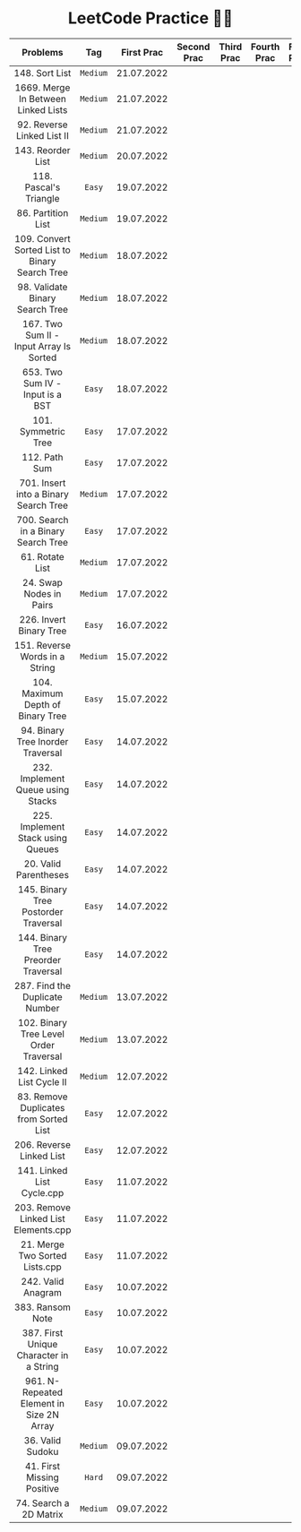 <h1 align=center> LeetCode Practice 🧑‍💻 </h1>

|Problems|Tag|First Prac|Second Prac|Third Prac|Fourth Prac|Fifth Prac|
|:--------:|:--------:|:--------:|:--------:|:--------:|:--------:|:--------:|
|148. Sort List|```Medium```|21.07.2022|||||
|1669. Merge In Between Linked Lists|```Medium```|21.07.2022|||||
|92. Reverse Linked List II|```Medium```|21.07.2022|||||
|143. Reorder List|```Medium```|20.07.2022|||||
|118. Pascal's Triangle|```Easy```|19.07.2022|||||
|86. Partition List|```Medium```|19.07.2022|||||
|109. Convert Sorted List to Binary Search Tree|```Medium```|18.07.2022|||||
|98. Validate Binary Search Tree|```Medium```|18.07.2022|||||
|167. Two Sum II - Input Array Is Sorted|```Medium```|18.07.2022|||||
|653. Two Sum IV - Input is a BST|```Easy```|18.07.2022|||||
|101. Symmetric Tree|```Easy```|17.07.2022|||||
|112. Path Sum|```Easy```|17.07.2022|||||
|701. Insert into a Binary Search Tree|```Medium```|17.07.2022|||||
|700. Search in a Binary Search Tree|```Easy```|17.07.2022|||||
|61. Rotate List|```Medium```|17.07.2022|||||
|24. Swap Nodes in Pairs|```Medium```|17.07.2022|||||
|226. Invert Binary Tree|```Easy```|16.07.2022|||||
|151. Reverse Words in a String|```Medium```|15.07.2022|||||
|104. Maximum Depth of Binary Tree|```Easy```|15.07.2022|||||
|94. Binary Tree Inorder Traversal|```Easy```|14.07.2022|||||
|232. Implement Queue using Stacks|```Easy```|14.07.2022|||||
|225. Implement Stack using Queues|```Easy```|14.07.2022|||||
|20. Valid Parentheses|```Easy```|14.07.2022|||||
|145. Binary Tree Postorder Traversal|```Easy```|14.07.2022|||||
|144. Binary Tree Preorder Traversal|```Easy```|14.07.2022|||||
|287. Find the Duplicate Number|```Medium```|13.07.2022|||||
|102. Binary Tree Level Order Traversal|```Medium```|13.07.2022|||||
|142. Linked List Cycle II|```Medium```|12.07.2022|||||
|83. Remove Duplicates from Sorted List|```Easy```|12.07.2022|||||
|206. Reverse Linked List|```Easy```|12.07.2022|||||
|141. Linked List Cycle.cpp|```Easy```|11.07.2022|||||
|203. Remove Linked List Elements.cpp|```Easy```|11.07.2022|||||
|21. Merge Two Sorted Lists.cpp|```Easy```|11.07.2022|||||
|242. Valid Anagram|```Easy```|10.07.2022|||||
|383. Ransom Note|```Easy```|10.07.2022|||||
|387. First Unique Character in a String|```Easy```|10.07.2022|||||
|961. N-Repeated Element in Size 2N Array|```Easy```|10.07.2022|||||
|36. Valid Sudoku|```Medium```|09.07.2022|||||
|41. First Missing Positive|```Hard```|09.07.2022|||||
|74. Search a 2D Matrix|```Medium```|09.07.2022|||||
